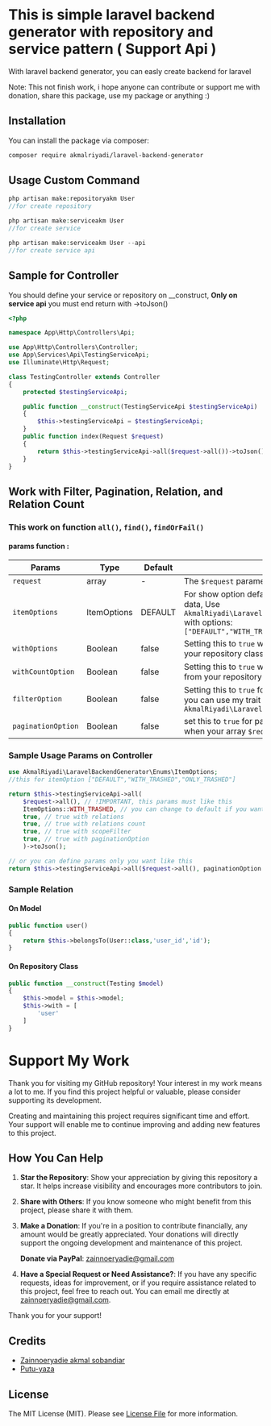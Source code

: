 # This is simple laravel backend generator with repository and service pattern ( Support Api )


With laravel backend generator, you can easly create backend for laravel

Note: This not finish work, i hope anyone can contribute or support me with donation, share this package, use my package or anything :)


## Installation

You can install the package via composer:

```bash
composer require akmalriyadi/laravel-backend-generator
```

## Usage Custom Command

```php
php artisan make:repositoryakm User
//for create repository

php artisan make:serviceakm User
//for create service

php artisan make:serviceakm User --api
//for create service api
```

## Sample for Controller
You should define your service or repository on __construct, **Only on service api** you must end return with ->toJson()
```php
<?php

namespace App\Http\Controllers\Api;

use App\Http\Controllers\Controller;
use App\Services\Api\TestingServiceApi;
use Illuminate\Http\Request;

class TestingController extends Controller
{
    protected $testingServiceApi;

    public function __construct(TestingServiceApi $testingServiceApi)
    {
        $this->testingServiceApi = $testingServiceApi;
    }
    public function index(Request $request)
    {
        return $this->testingServiceApi->all($request->all())->toJson();
    }
}

```

## Work with Filter, Pagination, Relation, and Relation Count
### This work on function `all()`, `find()`, `findOrFail()`
#### params function :
| Params       | Type       | Default | Description                                                                                      |
|--------------|------------|---------|--------------------------------------------------------------------------------------------------|
| `request`    | array      | -       | The `$request` parameter should contain `$request->all()`.                                       |
| `itemOptions`| ItemOptions| DEFAULT       | For show option default, with trashed and only trashed data, Use `AkmalRiyadi\LaravelBackendGenerator\Enums\ItemOptions` with options: `["DEFAULT","WITH_TRASHED","ONLY_TRASHED"]` |
| `withOptions`| Boolean    | false       | Setting this to `true` will return relation references from your repository class `$this->option['with']`. |
|`withCountOption`| Boolean| false| Setting this to `true` will return relation count reference from your repository class `$this->option['withCount']`|
|`filterOption`| Boolean| false| Setting this to `true` for use ScopeFilter on your Model, or you can use my trait `AkmalRiyadi\LaravelBackendGenerator\Traits\BaseScope`|
|`paginationOption`| Boolean| false| set this to `true` for paginate your data, `this only work` when your array `$request` containt `limit` object|

### Sample Usage Params on **Controller**

```php
use AkmalRiyadi\LaravelBackendGenerator\Enums\ItemOptions;
//this for itemOption ["DEFAULT","WITH_TRASHED","ONLY_TRASHED"]

return $this->testingServiceApi->all(
    $request->all(), // !IMPORTANT, this params must like this
    ItemOptions::WITH_TRASHED, // you can change to default if you want show without trashed data
    true, // true with relations
    true, // true with relations count
    true, // true with scopeFilter
    true, // true with paginationOption
    )->toJson();

// or you can define params only you want like this
return $this->testingServiceApi->all($request->all(), paginationOption: true)
```

### Sample Relation 
#### **On Model**
```php
public function user()
{
    return $this->belongsTo(User::class,'user_id','id');
}
```
#### **On Repository Class**
```php
public function __construct(Testing $model)
{
    $this->model = $this->model;
    $this->with = [
        'user'
    ]
}
```

# Support My Work

Thank you for visiting my GitHub repository! Your interest in my work means a lot to me. If you find this project helpful or valuable, please consider supporting its development. 

Creating and maintaining this project requires significant time and effort. Your support will enable me to continue improving and adding new features to this project.

## How You Can Help

1. **Star the Repository**: Show your appreciation by giving this repository a star. It helps increase visibility and encourages more contributors to join.

2. **Share with Others**: If you know someone who might benefit from this project, please share it with them.

3. **Make a Donation**: If you're in a position to contribute financially, any amount would be greatly appreciated. Your donations will directly support the ongoing development and maintenance of this project.

   **Donate via PayPal**: [zainnoeryadie@gmail.com](https://www.paypal.com/paypalme/zainnoeryadie)

4. **Have a Special Request or Need Assistance?**: If you have any specific requests, ideas for improvement, or if you require assistance related to this project, feel free to reach out. You can email me directly at [zainnoeryadie@gmail.com](mailto:zainnoeryadie@gmail.com).

Thank you for your support!


## Credits

- [Zainnoeryadie akmal sobandiar](https://github.com/akmalriyadi)
- [Putu-yaza](https://github.com/yaza-putu)

## License

The MIT License (MIT). Please see [License File](LICENSE.md) for more information.
